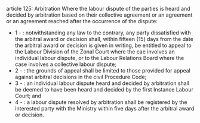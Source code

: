 article 125: Arbitration
Where the labour dispute of the parties is heard and decided by arbitration based on their collective agreement or an agreement or an agreement reached after the occurrence of the dispute:
<ul>
			<li>1 - : notwithstanding any law to the contrary, any party dissatisfied with the arbitral award or decision shall, within fifteen (15) days from the date the arbitral award or decision is given in writing, be entitled to appeal to the Labour Division of the Zonal Court where the cae involves an individual labour dispute, or to the Labour Relations Board where the case involves a collective labour dispute;<ul>
			</ul></li>			<li>2 - : the grounds of appeal shall be limited to those provided for appeal against arbitral decisions in the civil Procedure Code;<ul>
			</ul></li>			<li>3 - : an individual labour dispute heard and decided by arbitration shall be deemed to have been heard and decided by the first Instance Labour Court; and<ul>
			</ul></li>			<li>4 - : a labour dispute resolved by arbitration shall be registered by the interested party with the Ministry within five days after the arbitral award or decision.<ul>
			</ul></li></ul>